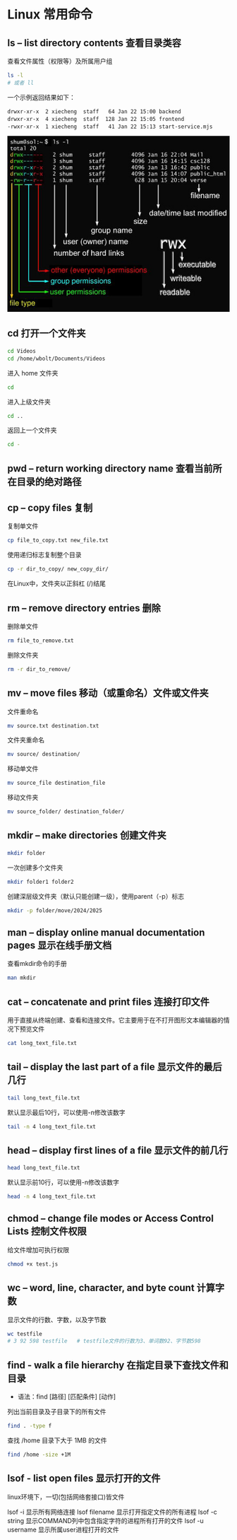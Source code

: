 # Linux 常用命令

## ls – list directory contents 查看目录类容

查看文件属性（权限等）及所属用户组
```bash
ls -l
# 或者 ll
```
一个示例返回结果如下：
```bash
drwxr-xr-x  2 xiecheng  staff   64 Jan 22 15:00 backend
drwxr-xr-x  4 xiecheng  staff  128 Jan 22 15:05 frontend
-rwxr-xr-x  1 xiecheng  staff   41 Jan 22 15:13 start-service.mjs
```
![Alt text](img/ls.jpeg)

## cd 打开一个文件夹

```bash
cd Videos
cd /home/wbolt/Documents/Videos
```

进入 home 文件夹
```bash
cd
```

进入上级文件夹
```bash
cd ..
```

返回上一个文件夹
```bash
cd -
```

## pwd – return working directory name 查看当前所在目录的绝对路径

## cp  – copy files 复制

复制单文件
```bash
cp file_to_copy.txt new_file.txt
```

使用递归标志复制整个目录
```bash
cp -r dir_to_copy/ new_copy_dir/
```
在Linux中，文件夹以正斜杠 (/)结尾

## rm – remove directory entries 删除

删除单文件
```bash
rm file_to_remove.txt
```

删除文件夹
```bash
rm -r dir_to_remove/
```

## mv – move files 移动（或重命名）文件或文件夹

文件重命名
```bash
mv source.txt destination.txt
```

文件夹重命名
```bash
mv source/ destination/
```

移动单文件
```bash
mv source_file destination_file
```

移动文件夹
```bash
mv source_folder/ destination_folder/
```

## mkdir – make directories 创建文件夹

```bash
mkdir folder
```

一次创建多个文件夹
```bash
mkdir folder1 folder2
```

创建深层级文件夹（默认只能创建一级），使用parent（-p）标志
```bash
mkdir -p folder/move/2024/2025
```

## man – display online manual documentation pages 显示在线手册文档

查看mkdir命令的手册
```bash
man mkdir
```

## cat – concatenate and print files 连接打印文件
用于直接从终端创建、查看和连接文件。它主要用于在不打开图形文本编辑器的情况下预览文件

```bash
cat long_text_file.txt
```

## tail – display the last part of a file 显示文件的最后几行

```bash
tail long_text_file.txt
```

默认显示最后10行，可以使用-n修改该数字
```bash
tail -n 4 long_text_file.txt
```

## head – display first lines of a file 显示文件的前几行

```bash
head long_text_file.txt
```

默认显示前10行，可以使用-n修改该数字
```bash
head -n 4 long_text_file.txt
```

## chmod – change file modes or Access Control Lists 控制文件权限

给文件增加可执行权限
```bash
chmod +x test.js
```

## wc – word, line, character, and byte count 计算字数
显示文件的行数、字数，以及字节数
```bash
wc testfile
# 3 92 598 testfile   # testfile文件的行数为3、单词数92、字节数598
```

## find - walk a file hierarchy 在指定目录下查找文件和目录

- 语法：find [路径] [匹配条件] [动作]

列出当前目录及子目录下的所有文件
```bash
find . -type f
```

查找 /home 目录下大于 1MB 的文件
```bash
find /home -size +1M
```

## lsof - list open files 显示打开的文件
linux环境下，一切(包括网络套接口)皆文件

lsof -i 显示所有网络连接
lsof filename 显示打开指定文件的所有进程
lsof -c string 显示COMMAND列中包含指定字符的进程所有打开的文件
lsof -u username 显示所属user进程打开的文件